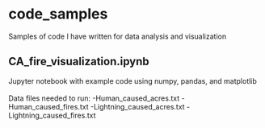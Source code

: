 # code_samples
Samples of code I have written for data analysis and visualization

CA_fire_visualization.ipynb
----------------------------
Jupyter notebook with example code using numpy, pandas, and matplotlib
<br/><br/>Data files needed to run:
-Human_caused_acres.txt
-Human_caused_fires.txt
-Lightning_caused_acres.txt
-Lightning_caused_fires.txt
